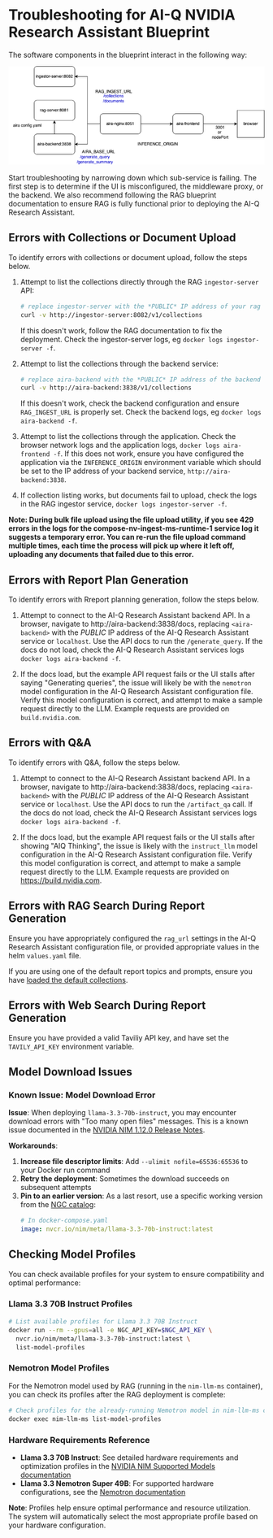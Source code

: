 # Troubleshooting for AI-Q NVIDIA Research Assistant Blueprint

The software components in the blueprint interact in the following way:

![architecture](/docs/images/aira-service-architecture.png)

Start troubleshooting by narrowing down which sub-service is failing. The first step is to determine if the UI is misconfigured, the middleware proxy, or the backend. We also recommend following the RAG blueprint documentation to ensure RAG is fully functional prior to deploying the AI-Q Research Assistant.

## Errors with Collections or Document Upload

To identify errors with collections or document upload, follow the steps below.

1. Attempt to list the collections directly through the RAG `ingestor-server` API:

    ```bash
    # replace ingestor-server with the *PUBLIC* IP address of your rag service, or run this command from a container
    curl -v http://ingestor-server:8082/v1/collections
    ```

    If this doesn't work, follow the RAG documentation to fix the deployment. Check the ingestor-server logs, eg `docker logs ingestor-server -f`. 

2. Attempt to list the collections through the backend service:

    ```bash
    # replace aira-backend with the *PUBLIC* IP address of the backend service, `localhost`, or run this command from a container 
    curl -v http://aira-backend:3838/v1/collections
    ```

    If this doesn't work, check the backend configuration and ensure `RAG_INGEST_URL` is properly set. Check the backend logs, eg `docker logs aira-backend -f`. 


3. Attempt to list the collections through the application. Check the browser network logs and the application logs, `docker logs aira-frontend -f`. If this does not work, ensure you have configured the application via the `INFERENCE_ORIGIN` environment variable which should be set to the IP address of your backend service, `http://aira-backend:3838`. 

4. If collection listing works, but documents fail to upload, check the logs in the RAG ingestor service, `docker logs ingestor-server -f`. 

**Note: During bulk file upload using the file upload utility, if you see 429 errors in the logs for the compose-nv-ingest-ms-runtime-1 service log it suggests a temporary error. You can re-run the file upload command multiple times, each time the process will pick up where it left off, uploading any documents that failed due to this error.**

## Errors with Report Plan Generation 

To identify errors with Rreport planning generation, follow the steps below.

1. Attempt to connect to the AI-Q Research Assistant backend API. In a browser, navigate to http://aira-backend:3838/docs, replacing `<aira-backend>` with the *PUBLIC* IP address of the AI-Q Research Assistant service or `localhost`. Use the API docs to run the `/generate_query`. If the docs do not load, check the AI-Q Research Assistant services logs `docker logs aira-backend -f`. 

2. If the docs load, but the example API request fails or the UI stalls after saying "Generating queries", the issue will likely be with the `nemotron` model configuration in the AI-Q Research Assistant configuration file. Verify this model configuration is correct, and attempt to make a sample request directly to the LLM. Example requests are provided on `build.nvidia.com`.


## Errors with Q&A

To identify errors with Q&A, follow the steps below.

1. Attempt to connect to the AI-Q Research Assistant backend API. In a browser, navigate to http://aira-backend:3838/docs, replacing `<aira-backend>` with the *PUBLIC* IP address of the AI-Q Research Assistant service or `localhost`. Use the API docs to run the `/artifact_qa` call. If the docs do not load, check the AI-Q Research Assistant services logs `docker logs aira-backend -f`. 

2. If the docs load, but the example API request fails or the UI stalls after showing "AIQ Thinking", the issue is likely with the `instruct_llm` model configuration in the AI-Q Research Assistant configuration file. Verify this model configuration is correct, and attempt to make a sample request directly to the LLM. Example requests are provided on https://build.nvidia.com.

## Errors with RAG Search During Report Generation

Ensure you have appropriately configured the `rag_url` settings in the AI-Q Research Assistant configuration file, or provided appropriate values in the helm `values.yaml` file.

If you are using one of the default report topics and prompts, ensure you have [loaded the default collections](./get-started/get-started-docker-compose.md#add-default-collections).

## Errors with Web Search During Report Generation

Ensure you have provided a valid Taviliy API key, and have set the `TAVILY_API_KEY` environment variable.

## Model Download Issues

### Known Issue: Model Download Error

**Issue**: When deploying `llama-3.3-70b-instruct`, you may encounter download errors with "Too many open files" messages. This is a known issue documented in the [NVIDIA NIM 1.12.0 Release Notes](https://docs.nvidia.com/nim/large-language-models/1.12.0/release-notes.html).

**Workarounds**:
1. **Increase file descriptor limits**: Add `--ulimit nofile=65536:65536` to your Docker run command
2. **Retry the deployment**: Sometimes the download succeeds on subsequent attempts  
3. **Pin to an earlier version**: As a last resort, use a specific working version from the [NGC catalog](https://catalog.ngc.nvidia.com/orgs/nim/teams/meta/containers/llama-3.3-70b-instruct?version=latest):
   ```yaml
   # In docker-compose.yaml
   image: nvcr.io/nim/meta/llama-3.3-70b-instruct:latest
   ```

## Checking Model Profiles

You can check available profiles for your system to ensure compatibility and optimal performance:

### Llama 3.3 70B Instruct Profiles

```bash
# List available profiles for Llama 3.3 70B Instruct
docker run --rm --gpus=all -e NGC_API_KEY=$NGC_API_KEY \
  nvcr.io/nim/meta/llama-3.3-70b-instruct:latest \
  list-model-profiles
```

### Nemotron Model Profiles

For the Nemotron model used by RAG (running in the `nim-llm-ms` container), you can check its profiles after the RAG deployment is complete:

```bash
# Check profiles for the already-running Nemotron model in nim-llm-ms container
docker exec nim-llm-ms list-model-profiles
```

### Hardware Requirements Reference

- **Llama 3.3 70B Instruct**: See detailed hardware requirements and optimization profiles in the [NVIDIA NIM Supported Models documentation](https://docs.nvidia.com/nim/large-language-models/1.12.0/supported-models.html#llama-33-70b-instruct)
- **Llama 3.3 Nemotron Super 49B**: For supported hardware configurations, see the [Nemotron documentation](https://docs.nvidia.com/nim/large-language-models/latest/supported-models.html#llama-3-3-nemotron-super-49b-v1-5)

**Note**: Profiles help ensure optimal performance and resource utilization. The system will automatically select the most appropriate profile based on your hardware configuration.